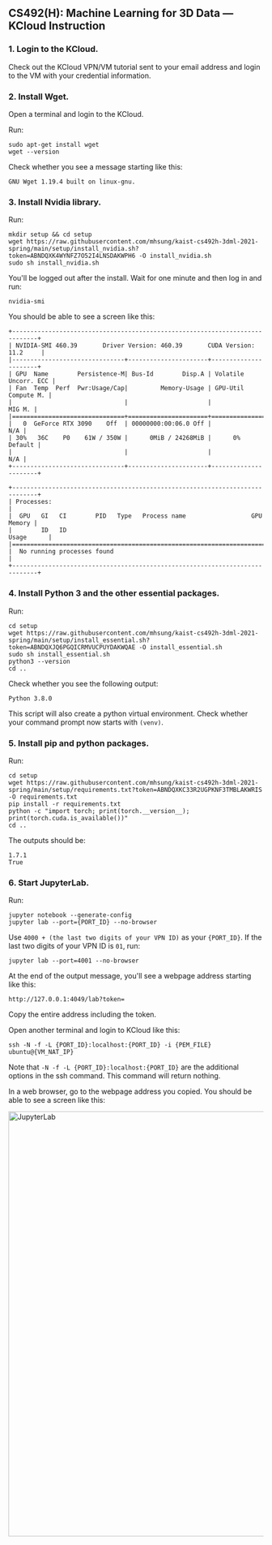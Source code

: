 ## CS492(H): Machine Learning for 3D Data — KCloud Instruction

### 1. Login to the KCloud.

Check out the KCloud VPN/VM tutorial sent to your email address and login to the VM with your credential information.


### 2. Install Wget.

Open a terminal and login to the KCloud.

Run:
```
sudo apt-get install wget
wget --version
```

Check whether you see a message starting like this:
```
GNU Wget 1.19.4 built on linux-gnu.
```

### 3. Install Nvidia library.

Run:
```
mkdir setup && cd setup
wget https://raw.githubusercontent.com/mhsung/kaist-cs492h-3dml-2021-spring/main/setup/install_nvidia.sh?token=ABNDQXK4WYNFZ7O52I4LNSDAKWPH6 -O install_nvidia.sh
sudo sh install_nvidia.sh
```

You'll be logged out after the install. Wait for one minute and then log in and run:
```
nvidia-smi
```

You should be able to see a screen like this:
```
+-----------------------------------------------------------------------------+
| NVIDIA-SMI 460.39       Driver Version: 460.39       CUDA Version: 11.2     |
|-------------------------------+----------------------+----------------------+
| GPU  Name        Persistence-M| Bus-Id        Disp.A | Volatile Uncorr. ECC |
| Fan  Temp  Perf  Pwr:Usage/Cap|         Memory-Usage | GPU-Util  Compute M. |
|                               |                      |               MIG M. |
|===============================+======================+======================|
|   0  GeForce RTX 3090    Off  | 00000000:00:06.0 Off |                  N/A |
| 30%   36C    P0    61W / 350W |      0MiB / 24268MiB |      0%      Default |
|                               |                      |                  N/A |
+-------------------------------+----------------------+----------------------+
                                                                               
+-----------------------------------------------------------------------------+
| Processes:                                                                  |
|  GPU   GI   CI        PID   Type   Process name                  GPU Memory |
|        ID   ID                                                   Usage      |
|=============================================================================|
|  No running processes found                                                 |
+-----------------------------------------------------------------------------+
```

### 4. Install Python 3 and the other essential packages.

Run:
```
cd setup
wget https://raw.githubusercontent.com/mhsung/kaist-cs492h-3dml-2021-spring/main/setup/install_essential.sh?token=ABNDQXJQ6PGQICRMVUCPUYDAKWQAE -O install_essential.sh
sudo sh install_essential.sh
python3 --version
cd ..
```
Check whether you see the following output:
```
Python 3.8.0
```

This script will also create a python virtual environment.
Check whether your command prompt now starts with `(venv)`.


### 5. Install pip and python packages.
Run:
```
cd setup
wget https://raw.githubusercontent.com/mhsung/kaist-cs492h-3dml-2021-spring/main/setup/requirements.txt?token=ABNDQXKC33R2UGPKNF3TMBLAKWRIS -O requirements.txt
pip install -r requirements.txt
python -c "import torch; print(torch.__version__); print(torch.cuda.is_available())"
cd ..
```

The outputs should be:
```
1.7.1
True
```

### 6. Start JupyterLab.

Run:
```
jupyter notebook --generate-config
jupyter lab --port={PORT_ID} --no-browser
```

Use `4000 + (the last two digits of your VPN ID)` as your `{PORT_ID}`.
If the last two digits of your VPN ID is `01`, run:
```
jupyter lab --port=4001 --no-browser
```

At the end of the output message, you'll see a webpage address starting like this:
```
http://127.0.0.1:4049/lab?token=
```
Copy the entire address including the token.

Open another terminal and login to KCloud like this:
```
ssh -N -f -L {PORT_ID}:localhost:{PORT_ID} -i {PEM_FILE} ubuntu@{VM_NAT_IP}
```

Note that `-N -f -L {PORT_ID}:localhost:{PORT_ID}` are the additional options in the ssh command. This command will return nothing.

In a web browser, go to the webpage address you copied.
You should be able to see a screen like this:

<img width="838" alt="JupyterLab" src="https://user-images.githubusercontent.com/5912669/111024353-ac092600-8421-11eb-9aa9-3a94f0efe896.png">


